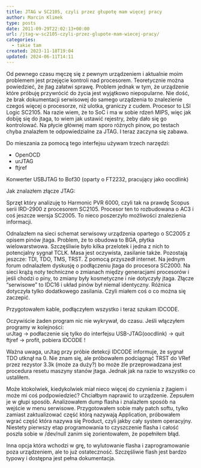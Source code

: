 ```yaml
---
title: JTAG w SC2105, czyli przez głupotę mam więcej pracy
author: Marcin Klimek
type: posts
date: 2011-09-29T22:02:13+00:00
url: /jtag-w-sc2105-czyli-przez-glupote-mam-wiecej-pracy/
categories:
  - takie tam
created: 2023-11-18T19:04
updated: 2024-06-11T14:11
---
```

Od pewnego czasu męczę się z pewnym urządzeniem i aktualnie moim problemem jest przejęcie kontroli nad procesorem. Teoretycznie można powiedzieć, że jtag załatwi sprawę. Problem jednak w tym, że urządzenie które próbuję przywrócić do życia jest wyjątkowo niepopularne. Nie dość, że brak dokumentacji serwisowej do samego urządzenia to znalezienie czegoś więcej o procesorze, niż ulotka, graniczy z cudem. Procesor to LSI Logic SC2105. Na razie wiem, że to SoC i ma w sobie rdzeń MIPS, więc jak dobiję się do jtaga, to wiem jak ustawić rejestry, żeby dało się go kontrolować. Na płycie głównej mam sporo różnych pinow, po testach chyba znalazłem te odpowiedzialne za JTAG. I teraz zaczyna się zabawa.

Do mieszania za pomocą tego interfejsu używam trzech narzędzi:

  * OpenOCD
  * urJTAG
  * ftjref

Konwerter USBJTAG to Bof30 (oparty o FT2232, pracujący jako oocdlink)

Jak znalazłem złącze JTAG:

Sprzęt który analizuję to Harmonic PVR 6000, czyli tak na prawdę Scopus serii IRD-2900 z procesorem SC2105. Procesor ten to rozbudowana o AC3 i coś jeszcze wersja SC2005. To nieco poszerzyło możliwości znalezienia informacji.

Odnalazłem na sieci schemat serwisowy urządzenia opartego o SC2005 z opisem pinów jtaga. Problem, że to obudowa to BGA, płytka wielowarstwowa. Szczęśliwie było kilka przelotek i jedna z nich to potencjalny sygnał TCLK. Masa jest oczywista, zasilanie także. Pozostają jeszcze: TDI, TDO, TMS, TRST. Z pomocą przyszedł internet. Na jednym forum odnalazłem dyskusję o podłączeniu jtaga do procesora SC2000. Na sieci krążą noty techniczne o zmianach między generacjami procesorów i jeśli chodzi o piny, to zmiany były kosmetyczne i nie dotyczyły jtaga. Złącze &#8220;serwisowe&#8221; to IDC16 i układ pinów był niemal identyczny. Różnica dotyczyła tylko dodatkowego zasilania. Czyli miałem coś o co można się zaczepić.

Przygotowałem kable, podłączyłem wszystko i teraz szukam IDCODE.

Oczywiście żaden program nic nie wykrywał, do czasu. Jeśli włączyłem programy w kolejności:  
urJtag -> podłaczenie się tylko do interfejsu USB-JTAG(oocdlink) -> quit  
ftjref -> profit, pobiera IDCODE !

Ważna uwaga, urJtag przy próbie detekcji IDCODE informuje, że sygnał TDO utknął na 0. Nie znam się, ale próbowałem podciągnąć TRST do VRef przez rezystor 3.3k (może za duży?) bo może źle przeprowadzana jest procedura resetu maszyny stanów jtaga. Jednak jak na razie to wszystko co ustaliłem.

Może ktokolwiek, kiedykolwiek miał nieco więcej do czynienia z jtagiem i może mi coś podpowiedzieć? Chciałbym naprawić to urządzenie. Zepsułem je w głupi sposób. Analizowałem dump flasha i znalazłem sposób na wejście w menu serwisowe. Przygotowałem sobie mały patch softu, tylko zamiast zaktualizować część którą nazywają Application, próbowałem wgrać część która nazywa się Product, czyli jakby cały system operacyjny. Niestety pierwszy etap programowania to czyszczenie flasha i całość poszła sobie w /dev/null zanim się zorientowałem, że popełniłem błąd.

Inna opcja która wchodzi w grę, to wylutowanie flasha i zaprogramowanie poza urządzeniem, ale to już ostateczność. Szczęśliwie flash jest bardzo typowy i dostępna jest pełna dokumentacja.